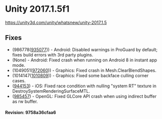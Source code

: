 # Unity 2017.1.5f1

https://unity3d.com/unity/whatsnew/unity-2017.1.5

## Fixes



*   (986778([935077](https://issuetracker.unity3d.com/product/unity/issues/guid/935077/))) - Android: Disabled warnings in ProGuard by default; fixes build errors with 3rd party plugins.
*   (None) - Android: Fixed crash when running on Android 8 in instant app mode.
*   (1049051([972060](https://issuetracker.unity3d.com/product/unity/issues/guid/972060/))) - Graphics: Fixed crash in Mesh.ClearBlendShapes.
*   (1014147([1010809](https://issuetracker.unity3d.com/product/unity/issues/guid/1010809/))) - Graphics: Fixed some backface culling corner cases.
*   ([944153](https://issuetracker.unity3d.com/product/unity/issues/guid/944153/)) - iOS: Fixed race condition with nulling "system RT" texture in DestroySystemRenderingSurfaceMTL.
*   ([985457](https://issuetracker.unity3d.com/product/unity/issues/guid/985457/)) - OpenGL: Fixed GLCore API crash when using indirect buffer as rw buffer.

#### Revision: 9758a36cfaa6